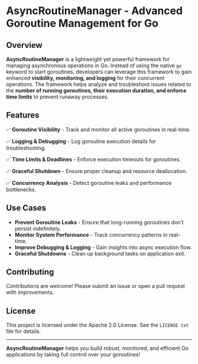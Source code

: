 # AsyncRoutineManager - Advanced Goroutine Management for Go

## Overview

**AsyncRoutineManager** is a lightweight yet powerful framework for managing asynchronous operations in Go.
Instead of using the native `go` keyword to start goroutines, developers can leverage this framework to gain enhanced **visibility, monitoring, and logging** for their concurrent operations. 
The framework helps analyze and troubleshoot issues related to the **number of running goroutines, their execution duration, and enforce time limits** to prevent runaway processes.

## Features

✅ **Goroutine Visibility** - Track and monitor all active goroutines in real-time.

✅ **Logging & Debugging** - Log goroutine execution details for troubleshooting.

✅ **Time Limits & Deadlines** - Enforce execution timeouts for goroutines.

✅ **Graceful Shutdown** - Ensure proper cleanup and resource deallocation.

✅ **Concurrency Analysis** - Detect goroutine leaks and performance bottlenecks.


## Use Cases

- **Prevent Goroutine Leaks** - Ensure that long-running goroutines don’t persist indefinitely.
- **Monitor System Performance** - Track concurrency patterns in real-time.
- **Improve Debugging & Logging** - Gain insights into async execution flow.
- **Graceful Shutdowns** - Clean up background tasks on application exit.

## Contributing

Contributions are welcome! Please submit an issue or open a pull request with improvements.

## License

This project is licensed under the Apache 2.0 License. See the `LICENSE.txt` file for details.

---

**AsyncRoutineManager** helps you build robust, monitored, and efficient Go applications by taking full control over your goroutines!

